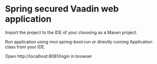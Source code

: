 # Spring secured Vaadin web application

Import the project to the IDE of your choosing as a Maven project.

Run application using mvn spring-boot:run or directly running Application class from your IDE.

Open http://localhost:8081/login in browser 